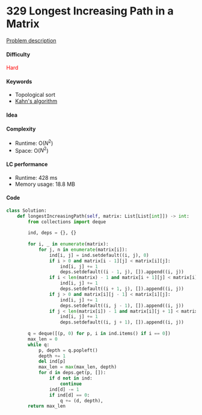 329 Longest Increasing Path in a Matrix   
=======================
[Problem description](https://leetcode.com/problems/longest-increasing-path-in-a-matrix/)

#### Difficulty
<span style="color:red">Hard</span>

#### Keywords
- Topological sort
- [Kahn's algorithm](https://www.geeksforgeeks.org/topological-sorting-indegree-based-solution/)
  
#### Idea



#### Complexity
- Runtime: O($N^2$)
- Space: O($N^2$)
  
#### LC performance
- Runtime: 428 ms
- Memory usage: 18.8 MB

#### Code
```python
class Solution:
    def longestIncreasingPath(self, matrix: List[List[int]]) -> int:
        from collections import deque
        
        ind, deps = {}, {}
        
        for i, _ in enumerate(matrix):
            for j, n in enumerate(matrix[i]):
                ind[i, j] = ind.setdefault((i, j), 0)
                if i > 0 and matrix[i - 1][j] < matrix[i][j]:
                    ind[i, j] += 1
                    deps.setdefault((i - 1, j), []).append((i, j))
                if i < len(matrix) - 1 and matrix[i + 1][j] < matrix[i][j]:
                    ind[i, j] += 1
                    deps.setdefault((i + 1, j), []).append((i, j))
                if j > 0 and matrix[i][j - 1] < matrix[i][j]:
                    ind[i, j] += 1
                    deps.setdefault((i, j - 1), []).append((i, j))
                if j < len(matrix[i]) - 1 and matrix[i][j + 1] < matrix[i][j]:
                    ind[i, j] += 1
                    deps.setdefault((i, j + 1), []).append((i, j))
        
        q = deque([(p, 0) for p, i in ind.items() if i == 0])
        max_len = 0
        while q:
            p, depth = q.popleft()
            depth += 1
            del ind[p]
            max_len = max(max_len, depth)
            for d in deps.get(p, []):
                if d not in ind:
                    continue
                ind[d] -= 1
                if ind[d] == 0:
                    q += (d, depth),
        return max_len
```